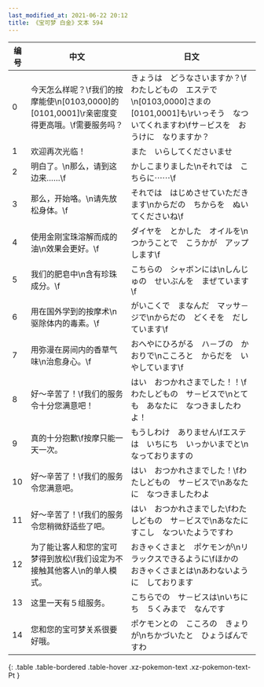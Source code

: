 ```yaml
---
last_modified_at: 2021-06-22 20:12
title: 《宝可梦 白金》文本 594
---
```

| 编号 | 中文 | 日文 |
| ---- | ---- | ---- |
| 0 | 今天怎么样呢？\f我们的按摩能使\n[0103,0000]的[0101,0001]\r亲密度变得更高哦。\f需要服务吗？ | きょうは　どうなさいますか？\fわたしどもの　エステで\n[0103,0000]さまの　[0101,0001]も\rいっそう　なついてくれますわ\fサ－ビスを　おうけに　なりますか？ |
| 1 | 欢迎再次光临！ | また　いらしてくださいませ |
| 2 | 明白了。\n那么，请到这边来……\f | かしこまりました\nそれでは　こちらに⋯⋯\f |
| 3 | 那么，开始咯。\n请先放松身体。\f | それでは　はじめさせていただきます\nからだの　ちからを　ぬいてくださいね\f |
| 4 | 使用金刚宝珠溶解而成的油\n效果会更好。\f | ダイヤを　とかした　オイルを\nつかうことで　こうかが　アップします\f |
| 5 | 我们的肥皂中\n含有珍珠成分。\f | こちらの　シャボンには\nしんじゅの　せいぶんを　まぜています\f |
| 6 | 用在国外学到的按摩术\n驱除体内的毒素。\f | がいこくで　まなんだ　マッサ－ジで\nからだの　どくそを　だしています\f |
| 7 | 用弥漫在房间内的香草气味\n治愈身心。\f | おへやにひろがる　ハ－ブの　かおりで\nこころと　からだを　いやしています\f |
| 8 | 好～辛苦了！\f我们的服务令十分您满意吧！ | はい　おつかれさまでした！！\fわたしどもの　サ－ビスで\nとても　あなたに　なつきましたわよ！ |
| 9 | 真的十分抱歉\f按摩只能一天一次。 | もうしわけ　ありません\fエステは　いちにち　いっかいまでと\nなっておりますの |
| 10 | 好～辛苦了！\f我们的服务令您满意吧。 | はい　おつかれさまでした！\fわたしどもの　サ－ビスで\nあなたに　なつきましたわよ |
| 11 | 好～辛苦了！\f我们的服务令您稍微舒适些了吧。 | はい　おつかれさまでした\fわたしどもの　サ－ビスで\nあなたに　すこし　なついたようですわ |
| 12 | 为了能让客人和您的宝可梦得到放松\f我们设定为不接触其他客人\n的单人模式。 | おきゃくさまと　ポケモンが\nリラックスできるように\fほかの　おきゃくさまとは\nあわないように　しております |
| 13 | 这里一天有５组服务。 | こちらでの　サ－ビスは\nいちにち　５くみまで　なんです |
| 14 | 您和您的宝可梦关系很要好哦。 | ポケモンとの　こころの　きょりが\nちかづいたと　ひょうばんですわ |
{: .table .table-bordered .table-hover .xz-pokemon-text .xz-pokemon-text-Pt }
